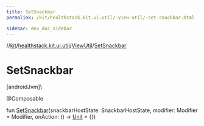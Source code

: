 ```yaml
---
title: SetSnackbar
permalink: /kit/healthstack.kit.ui.util/-view-util/-set-snackbar.html

sidebar: dev_doc_sidebar
---
```

//[kit](../../../index.html)/[healthstack.kit.ui.util](../index.html)/[ViewUtil](index.html)/[SetSnackbar](-set-snackbar.html)



# SetSnackbar



[androidJvm]\




@Composable



fun [SetSnackbar](-set-snackbar.html)(snackbarHostState: SnackbarHostState, modifier: Modifier = Modifier, onAction: () -&gt; [Unit](https://kotlinlang.org/api/latest/jvm/stdlib/kotlin/-unit/index.html) = {})




